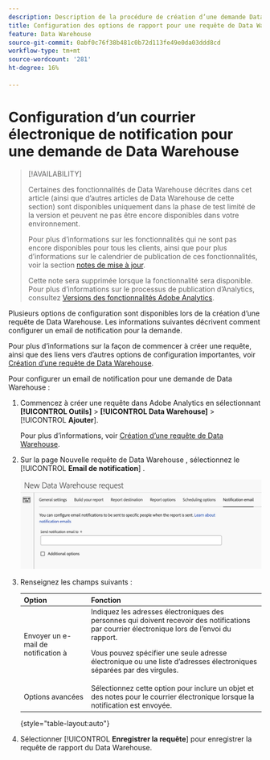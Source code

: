 ```yaml
---
description: Description de la procédure de création d’une demande Data Warehouse.
title: Configuration des options de rapport pour une requête de Data Warehouse
feature: Data Warehouse
source-git-commit: 0abf0c76f38b481c0b72d113fe49e0da03ddd8cd
workflow-type: tm+mt
source-wordcount: '281'
ht-degree: 16%

---
```


# Configuration d’un courrier électronique de notification pour une demande de Data Warehouse

>[!AVAILABILITY]
>
>Certaines des fonctionnalités de Data Warehouse décrites dans cet article (ainsi que d’autres articles de Data Warehouse de cette section) sont disponibles uniquement dans la phase de test limité de la version et peuvent ne pas être encore disponibles dans votre environnement.
>
>Pour plus d’informations sur les fonctionnalités qui ne sont pas encore disponibles pour tous les clients, ainsi que pour plus d’informations sur le calendrier de publication de ces fonctionnalités, voir la section [notes de mise à jour](/help/release-notes/latest.md).
>
>Cette note sera supprimée lorsque la fonctionnalité sera disponible. Pour plus d’informations sur le processus de publication d’Analytics, consultez [Versions des fonctionnalités Adobe Analytics](/help/release-notes/releases.md).

Plusieurs options de configuration sont disponibles lors de la création d’une requête de Data Warehouse. Les informations suivantes décrivent comment configurer un email de notification pour la demande.

Pour plus d’informations sur la façon de commencer à créer une requête, ainsi que des liens vers d’autres options de configuration importantes, voir [Création d’une requête de Data Warehouse](/help/export/data-warehouse/create-request/t-dw-create-request.md).

Pour configurer un email de notification pour une demande de Data Warehouse :

1. Commencez à créer une requête dans Adobe Analytics en sélectionnant **[!UICONTROL Outils]** > **[!UICONTROL Data Warehouse]** > [!UICONTROL **Ajouter**].

   Pour plus d’informations, voir [Création d’une requête de Data Warehouse](/help/export/data-warehouse/create-request/t-dw-create-request.md).

1. Sur la page Nouvelle requête de Data Warehouse , sélectionnez le [!UICONTROL **Email de notification**] .

   ![Onglet Destination du rapport](assets/dw-notification-email.png)

1. Renseignez les champs suivants :

   | Option | Fonction |
   |---------|----------|
   | Envoyer un e-mail de notification à | Indiquez les adresses électroniques des personnes qui doivent recevoir des notifications par courrier électronique lors de l’envoi du rapport. <p>Vous pouvez spécifier une seule adresse électronique ou une liste d’adresses électroniques séparées par des virgules.</p> |
   | Options avancées | Sélectionnez cette option pour inclure un objet et des notes pour le courrier électronique lorsque la notification est envoyée. |

   {style="table-layout:auto"}

1. Sélectionner [!UICONTROL **Enregistrer la requête**] pour enregistrer la requête de rapport du Data Warehouse.
